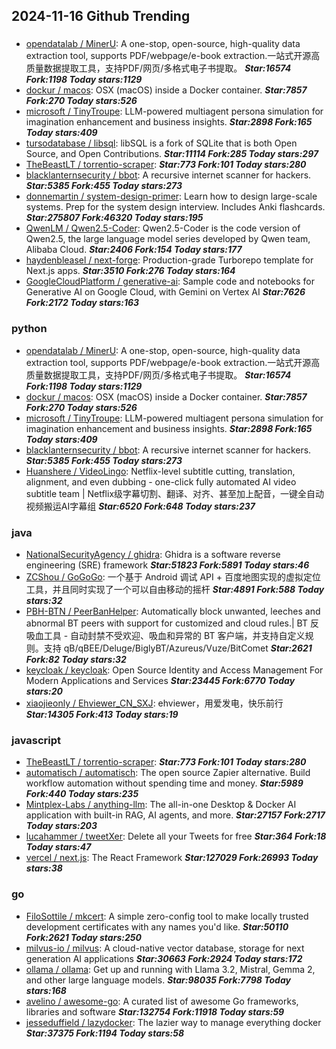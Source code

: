 ## 2024-11-16 Github Trending

### 
* [opendatalab / MinerU](https://github.com/opendatalab/MinerU): A one-stop, open-source, high-quality data extraction tool, supports PDF/webpage/e-book extraction.一站式开源高质量数据提取工具，支持PDF/网页/多格式电子书提取。 ***Star:16574 Fork:1198 Today stars:1129***
* [dockur / macos](https://github.com/dockur/macos): OSX (macOS) inside a Docker container. ***Star:7857 Fork:270 Today stars:526***
* [microsoft / TinyTroupe](https://github.com/microsoft/TinyTroupe): LLM-powered multiagent persona simulation for imagination enhancement and business insights. ***Star:2898 Fork:165 Today stars:409***
* [tursodatabase / libsql](https://github.com/tursodatabase/libsql): libSQL is a fork of SQLite that is both Open Source, and Open Contributions. ***Star:11114 Fork:285 Today stars:297***
* [TheBeastLT / torrentio-scraper](https://github.com/TheBeastLT/torrentio-scraper):  ***Star:773 Fork:101 Today stars:280***
* [blacklanternsecurity / bbot](https://github.com/blacklanternsecurity/bbot): A recursive internet scanner for hackers. ***Star:5385 Fork:455 Today stars:273***
* [donnemartin / system-design-primer](https://github.com/donnemartin/system-design-primer): Learn how to design large-scale systems. Prep for the system design interview. Includes Anki flashcards. ***Star:275807 Fork:46320 Today stars:195***
* [QwenLM / Qwen2.5-Coder](https://github.com/QwenLM/Qwen2.5-Coder): Qwen2.5-Coder is the code version of Qwen2.5, the large language model series developed by Qwen team, Alibaba Cloud. ***Star:2406 Fork:154 Today stars:177***
* [haydenbleasel / next-forge](https://github.com/haydenbleasel/next-forge): Production-grade Turborepo template for Next.js apps. ***Star:3510 Fork:276 Today stars:164***
* [GoogleCloudPlatform / generative-ai](https://github.com/GoogleCloudPlatform/generative-ai): Sample code and notebooks for Generative AI on Google Cloud, with Gemini on Vertex AI ***Star:7626 Fork:2172 Today stars:163***

### python
* [opendatalab / MinerU](https://github.com/opendatalab/MinerU): A one-stop, open-source, high-quality data extraction tool, supports PDF/webpage/e-book extraction.一站式开源高质量数据提取工具，支持PDF/网页/多格式电子书提取。 ***Star:16574 Fork:1198 Today stars:1129***
* [dockur / macos](https://github.com/dockur/macos): OSX (macOS) inside a Docker container. ***Star:7857 Fork:270 Today stars:526***
* [microsoft / TinyTroupe](https://github.com/microsoft/TinyTroupe): LLM-powered multiagent persona simulation for imagination enhancement and business insights. ***Star:2898 Fork:165 Today stars:409***
* [blacklanternsecurity / bbot](https://github.com/blacklanternsecurity/bbot): A recursive internet scanner for hackers. ***Star:5385 Fork:455 Today stars:273***
* [Huanshere / VideoLingo](https://github.com/Huanshere/VideoLingo): Netflix-level subtitle cutting, translation, alignment, and even dubbing - one-click fully automated AI video subtitle team | Netflix级字幕切割、翻译、对齐、甚至加上配音，一键全自动视频搬运AI字幕组 ***Star:6520 Fork:648 Today stars:237***

### java
* [NationalSecurityAgency / ghidra](https://github.com/NationalSecurityAgency/ghidra): Ghidra is a software reverse engineering (SRE) framework ***Star:51823 Fork:5891 Today stars:46***
* [ZCShou / GoGoGo](https://github.com/ZCShou/GoGoGo): 一个基于 Android 调试 API + 百度地图实现的虚拟定位工具，并且同时实现了一个可以自由移动的摇杆 ***Star:4891 Fork:588 Today stars:32***
* [PBH-BTN / PeerBanHelper](https://github.com/PBH-BTN/PeerBanHelper): Automatically block unwanted, leeches and abnormal BT peers with support for customized and cloud rules.| BT 反吸血工具 - 自动封禁不受欢迎、吸血和异常的 BT 客户端，并支持自定义规则。支持 qB/qBEE/Deluge/BiglyBT/Azureus/Vuze/BitComet ***Star:2621 Fork:82 Today stars:32***
* [keycloak / keycloak](https://github.com/keycloak/keycloak): Open Source Identity and Access Management For Modern Applications and Services ***Star:23445 Fork:6770 Today stars:20***
* [xiaojieonly / Ehviewer_CN_SXJ](https://github.com/xiaojieonly/Ehviewer_CN_SXJ): ehviewer，用爱发电，快乐前行 ***Star:14305 Fork:413 Today stars:19***

### javascript
* [TheBeastLT / torrentio-scraper](https://github.com/TheBeastLT/torrentio-scraper):  ***Star:773 Fork:101 Today stars:280***
* [automatisch / automatisch](https://github.com/automatisch/automatisch): The open source Zapier alternative. Build workflow automation without spending time and money. ***Star:5989 Fork:440 Today stars:235***
* [Mintplex-Labs / anything-llm](https://github.com/Mintplex-Labs/anything-llm): The all-in-one Desktop & Docker AI application with built-in RAG, AI agents, and more. ***Star:27157 Fork:2717 Today stars:203***
* [lucahammer / tweetXer](https://github.com/lucahammer/tweetXer): Delete all your Tweets for free ***Star:364 Fork:18 Today stars:47***
* [vercel / next.js](https://github.com/vercel/next.js): The React Framework ***Star:127029 Fork:26993 Today stars:38***

### go
* [FiloSottile / mkcert](https://github.com/FiloSottile/mkcert): A simple zero-config tool to make locally trusted development certificates with any names you'd like. ***Star:50110 Fork:2621 Today stars:250***
* [milvus-io / milvus](https://github.com/milvus-io/milvus): A cloud-native vector database, storage for next generation AI applications ***Star:30663 Fork:2924 Today stars:172***
* [ollama / ollama](https://github.com/ollama/ollama): Get up and running with Llama 3.2, Mistral, Gemma 2, and other large language models. ***Star:98035 Fork:7798 Today stars:168***
* [avelino / awesome-go](https://github.com/avelino/awesome-go): A curated list of awesome Go frameworks, libraries and software ***Star:132754 Fork:11918 Today stars:59***
* [jesseduffield / lazydocker](https://github.com/jesseduffield/lazydocker): The lazier way to manage everything docker ***Star:37375 Fork:1194 Today stars:58***
